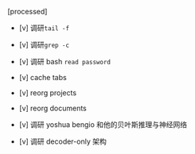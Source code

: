 [processed]

* [v] 调研`tail -f`

* [v] 调研`grep -c`

* [v] 调研 bash `read password`

* [v] cache tabs

* [v] reorg projects

* [v] reorg documents

* [v] 调研 yoshua bengio 和他的贝叶斯推理与神经网络

* [v] 调研 decoder-only 架构
